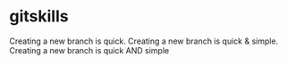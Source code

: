 # gitskills
Creating a new branch is quick.
Creating a new branch is quick & simple.
Creating a new branch is quick AND simple

